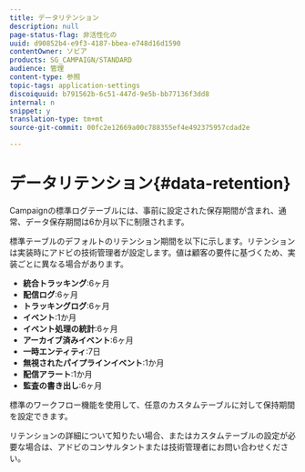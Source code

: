 ```yaml
---
title: データリテンション
description: null
page-status-flag: 非活性化の
uuid: d90852b4-e9f3-4187-bbea-e748d16d1590
contentOwner: ソビア
products: SG_CAMPAIGN/STANDARD
audience: 管理
content-type: 参照
topic-tags: application-settings
discoiquuid: b791562b-6c51-447d-9e5b-bb77136f3dd8
internal: n
snippet: y
translation-type: tm+mt
source-git-commit: 00fc2e12669a00c788355ef4e492375957cdad2e

---
```



# データリテンション{#data-retention}

Campaignの標準ログテーブルには、事前に設定された保存期間が含まれ、通常、データ保存期間は6か月以下に制限されます。

標準テーブルのデフォルトのリテンション期間を以下に示します。リテンションは実装時にアドビの技術管理者が設定します。値は顧客の要件に基づくため、実装ごとに異なる場合があります。

* **統合トラッキング**:6ヶ月
* **配信ログ**:6ヶ月
* **トラッキングログ**:6ヶ月
* **イベント**:1か月
* **イベント処理の統計**:6ヶ月
* **アーカイブ済みイベント**:6ヶ月
* **一時エンティティ**:7日
* **無視されたパイプラインイベント**:1か月
* **配信アラート**:1か月
* **監査の書き出し**:6ヶ月

標準のワークフロー機能を使用して、任意のカスタムテーブルに対して保持期間を設定できます。

リテンションの詳細について知りたい場合、またはカスタムテーブルの設定が必要な場合は、アドビのコンサルタントまたは技術管理者にお問い合わせください。
